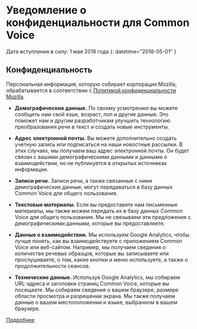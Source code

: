 # Уведомление о конфиденциальности для Common Voice 

Дата вступления в силу: 1 мая 2018 года {: datetime="2018-05-01" }

## Конфиденциальность

Персональная информация, которую собирает корпорация Mozilla, обрабатывается в соответствии с [Политикой конфиденциальности Mozilla](https://www.mozilla.org/privacy).

* **Демографические данные.** По своему усмотрению вы можете сообщить нам свой язык, возраст, пол и другие данные. Это поможет нам и другим разработчикам улучшить технологию преобразования речи в текст и создать новые инструменты.

* **Адрес электронной почты.** Вы можете дополнительно создать учетную запись или подписаться на наши новостные рассылки. В этих случаях, мы получаем ваш адрес электронной почты. Он будет связан с вашими демографическими данными и данными о взаимодействии, но не публикуется в открытых источниках информации.

* **Записи речи.** Записи речи, а также связанные с ними демографические данные, могут передаваться в базу данных Common Voice для общего пользования.

* **Текстовые материалы.** Если вы предоставите нам письменные материалы, мы также можем передать их в базу данных Common Voice для общего пользования. Мы не связываем эти предложения с демографическими данными, которые вы предоставляете. 

* **Данные о взаимодействии.** Мы используем Google Analytics, чтобы лучше понять, как вы взаимодействуете с приложением Common Voice или веб-сайтом. Например, мы получаем сведения о количестве речевых образцов, которые вы записываете или прослушиваете, о том, какие кнопки и меню используете, а также о продолжительности сеансов.

* **Технические данные.** Используя Google Analytics, мы собираем URL-адреса и заголовки страниц Common Voice, которые вы посещаете. Мы собираем сведения о вашем браузере, размере области просмотра и разрешении экрана. Мы также получаем данные о вашем местоположении и языке, выбранном в вашем браузере.

[Подробнее](https://github.com/mozilla/voice-web/blob/master/docs/data_dictionary.md)
